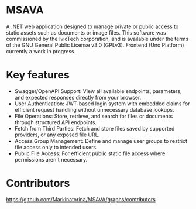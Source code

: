 # MSAVA
A .NET web application designed to manage private or public access to static assets such as documents or image files. This software was commissioned by the IvicTech corporation, and is available under the terms of the GNU General Public License v3.0 (GPLv3).
Frontend (Uno Platform) currently a work in progress.

# Key features
* Swagger/OpenAPI Support: View all available endpoints, parameters, and expected responses directly from your browser.
* User Authentication: JWT-based login system with embedded claims for efficient request handling without unnecessary database lookups.
* File Operations: Store, retrieve, and search for files or documents through structured API endpoints.
* Fetch from Third Parties: Fetch and store files saved by supported providers, or any exposed file URL. 
* Access Group Management: Define and manage user groups to restrict file access only to intended users.
* Public File Access: For efficient public static file access where permissions aren't necessary.

# Contributors
https://github.com/Markinatorina/MSAVA/graphs/contributors
